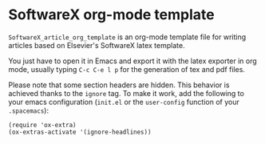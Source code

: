 
# SoftwareX org-mode template

`SoftwareX_article_org_template` is an org-mode template file for writing articles
based on Elsevier's SoftwareX latex template.

You just have to open it in Emacs and export it with the latex exporter in org
mode, usually typing `C-c C-e l p` for the generation of tex and pdf files.

Please note that some section headers are hidden. This behavior is achieved
thanks to the `ignore` tag. To make it work, add the following to your emacs
configuration (`init.el` or the `user-config` function of your `.spacemacs`):

    (require 'ox-extra)
    (ox-extras-activate '(ignore-headlines))

